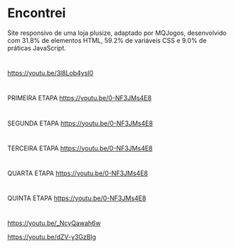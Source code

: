 # Encontrei 
Site responsivo de uma loja plusize, adaptado por MQJogos,
desenvolvido com 31.8% de elementos HTML, 59.2% de variáveis CSS e 
9.0% de práticas JavaScript.
#
https://youtu.be/3l8Lob4ysI0
#
#
PRIMEIRA ETAPA
https://youtu.be/0-NF3JMs4E8
#
#
SEGUNDA ETAPA
https://youtu.be/0-NF3JMs4E8
#
#
TERCEIRA ETAPA
https://youtu.be/0-NF3JMs4E8
#
#
QUARTA ETAPA
https://youtu.be/0-NF3JMs4E8
#
#
QUINTA ETAPA
https://youtu.be/0-NF3JMs4E8
#
#
https://youtu.be/_NcyQawah6w

https://youtu.be/dZV-y3GzBlg
#
#
